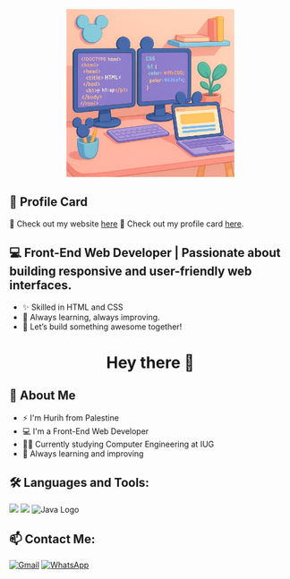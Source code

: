 <div align="center">
<img src="https://raw.githubusercontent.com/hurih2003/hurih2003/main/coding.jpg" width="300"/>
</div>

## 🔗 Profile Card

🌟 Check out my website [here](https://hurih2003.github.io/mywebsite/)
🌟 Check out my profile card [here](https://hurih2003.github.io/profile-card/).


## 💻 Front-End Web Developer | Passionate about building responsive and user-friendly web interfaces.
- ✨ Skilled in HTML and CSS
- 🎯 Always learning, always improving.
- 🚀 Let’s build something awesome together!


<h1 align="center">Hey there 👋</h1>

## 🧠 About Me
- ⚡ I'm Hurih from Palestine  
- 💻 I'm a Front-End Web Developer  
- 👩‍💻 Currently studying Computer  Engineering at IUG
- 🌱 Always learning and improving  

## 🛠️ Languages and Tools:
<p>
  <img src="https://cdn.jsdelivr.net/gh/devicons/devicon/icons/html5/html5-original.svg" width="40"/>
  <img src="https://cdn.jsdelivr.net/gh/devicons/devicon/icons/css3/css3-original.svg" width="40"/>
  <img src="https://upload.wikimedia.org/wikipedia/en/3/30/Java_programming_language_logo.svg" alt="Java Logo" width="40">


</p>

## 📫 Contact Me:
[![Gmail](https://img.shields.io/badge/Gmail-red?logo=gmail&style=for-the-badge)](mailto:your-HURIH2003@gmail.com)
[![WhatsApp](https://img.shields.io/badge/WhatsApp-25D366?logo=whatsapp&logoColor=white&style=for-the-badge)](https://wa.me/+97099894266)



